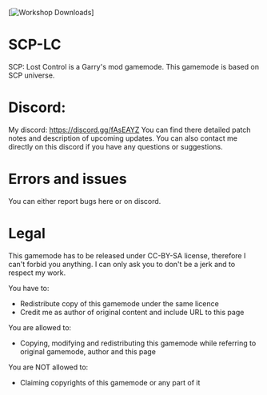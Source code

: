 [![Workshop Downloads](https://img.shields.io/steam/downloads/2402059605)]
# SCP-LC
SCP: Lost Control is a Garry's mod gamemode. This gamemode is based on SCP universe.


# Discord:
My discord: https://discord.gg/fAsEAYZ
You can find there detailed patch notes and description of upcoming updates. You can also contact me directly on this discord if you have any questions or suggestions.

# Errors and issues
You can either report bugs here or on discord.

# Legal
This gamemode has to be released under CC-BY-SA license, therefore I can't forbid you anything. I can only ask you to don't be a jerk and to respect my work.

You have to:
* Redistribute copy of this gamemode under the same licence
* Credit me as author of original content and include URL to this page

You are allowed to:
* Copying, modifying and redistributing this gamemode while referring to original gamemode, author and this page

You are NOT allowed to:
* Claiming copyrights of this gamemode or any part of it
